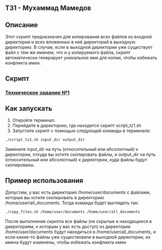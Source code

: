 ## ТЗ1 - Мухаммад Мамедов
## Описание
Этот скрипт предназначен для копирования всех файлов из входной директории и всех вложенных в неё директорий в выходную директорию. В случае, если в выходной директории уже существует файл с тем же именем, что и у копируемого файла, скрипт автоматически генерирует уникальное имя для копии, чтобы избежать конфликта имен.

## Скрипт
<h3><a href="script_tz1.sh">Техническое задание №1</a></h3>

## Как запускать
1. Откройте терминал.
2. Перейдите в директорию, где находится скрипт script_tz1.sh
3. Запустите скрипт с помощью следующей команды в терминале:
```bash
./script_tz1.sh input_dir output_dir
```
Замените input_dir на путь (относительный или абсолютный) к директории, откуда вы хотите скопировать файлы, и output_dir на путь (относительный или абсолютный) к директории, куда файлы будут скопированы.

## Пример использования
Допустим, у вас есть директория /home/user/documents с файлами, которые вы хотите скопировать в директорию /home/user/all_documents. Тогда команда будет выглядеть так:

```bash
./copy_files.sh /home/user/documents /home/user/all_documents
```
После выполнения скрипта все файлы (не скрытые и находящиеся в диеркториям, к которым у вас есть доступ) из директории /home/user/documents будут находиться в /home/user/all_documents, и если какие-то файлы уже существовали в выходной директории, их имена будут изменены, чтобы избежать конфликта имен
